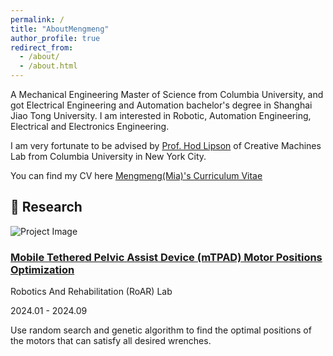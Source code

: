 ```yaml
---
permalink: /
title: "AboutMengmeng"
author_profile: true
redirect_from: 
  - /about/
  - /about.html
---
```


A Mechanical Engineering Master of Science from Columbia University, and got Electrical Engineering and Automation bachelor's degree in Shanghai Jiao Tong University. I am interested in Robotic, Automation Engineering, Electrical and Electronics Engineering.

I am very fortunate to be advised by [Prof. Hod Lipson](https://www.hodlipson.com/) of Creative Machines Lab from Columbia University in New York City.

You can find my CV here [Mengmeng(Mia)'s Curriculum Vitae](../assets/MengmengWang_Resume.pdf)

## 🦾 Research

<div class="project">
    <div class="project-container">
        <img src="images/mmprofile.png" alt="Project Image" class="project-image">
        <div class="project-details">
            <h3><a href="link-to-project-page" class="project-link">Mobile Tethered Pelvic Assist Device (mTPAD) Motor Positions Optimization</a></h3>
            <p class="project-lab">Robotics And Rehabilitation (RoAR) Lab</p>
            <p class="project-date">2024.01 - 2024.09</p>
            <p>Use random search and genetic algorithm to find the optimal positions of the motors that can satisfy all desired wrenches.</p>
        </div>
    </div>
</div>

